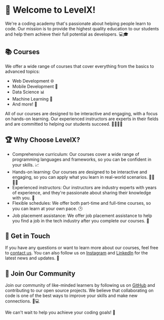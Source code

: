 # 👋 Welcome to LevelX!

We're a coding academy that's passionate about helping people learn to code. Our mission is to provide the highest quality education to our students and help them achieve their full potential as developers. 💻🎓

## 📚 Courses

We offer a wide range of courses that cover everything from the basics to advanced topics:

- Web Development 🌐
- Mobile Development 📱
- Data Science 📊
- Machine Learning 🤖
- And more! 🚀

All of our courses are designed to be interactive and engaging, with a focus on hands-on learning. Our experienced instructors are experts in their fields and are committed to helping our students succeed. 👨‍🏫👩‍🏫

## 🏆 Why Choose LevelX?

- Comprehensive curriculum: Our courses cover a wide range of programming languages and frameworks, so you can be confident in your skills. 📈
- Hands-on learning: Our courses are designed to be interactive and engaging, so you can apply what you learn in real-world scenarios. 👨‍💻👩‍💻
- Experienced instructors: Our instructors are industry experts with years of experience, and they're passionate about sharing their knowledge with you. 🚀
- Flexible schedules: We offer both part-time and full-time courses, so you can learn at your own pace. 🕒
- Job placement assistance: We offer job placement assistance to help you find a job in the tech industry after you complete our courses. 🤝

## 📣 Get in Touch

If you have any questions or want to learn more about our courses, feel free to [contact us](mailto:dev@levelx.in). You can also follow us on [Instagram](https://www.instagram.com/levelxacademy) and [LinkedIn](https://linkedin.com/company/levelxlearn) for the latest news and updates. 💬

## 🚀 Join Our Community

Join our community of like-minded learners by following us on [GitHub](https://github.com/levelxhub) and contributing to our open source projects. We believe that collaborating on code is one of the best ways to improve your skills and make new connections. 🤝💻

We can't wait to help you achieve your coding goals! 🚀


<!---
levelxhub/levelxhub is a ✨ special ✨ repository because its `README.md` (this file) appears on your GitHub profile.
You can click the Preview link to take a look at your changes.
--->

